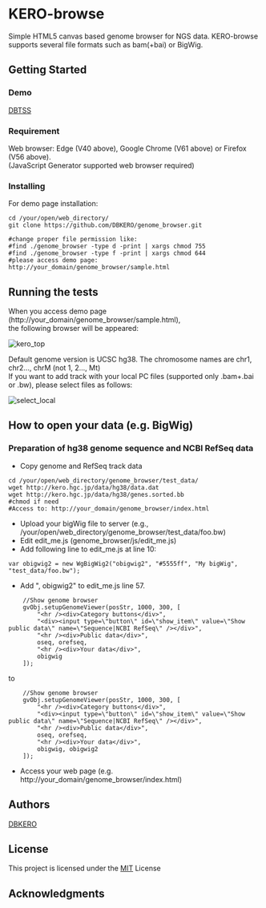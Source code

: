 KERO-browse
====

Simple HTML5 canvas based genome browser for NGS data.
KERO-browse supports several file formats such as bam(+bai) or BigWig.

## Getting Started

### Demo

[DBTSS](https://dbtss.hgc.jp/#kero:chr1:99,950,000-100,050,000)

### Requirement

Web browser: Edge (V40 above), Google Chrome (V61 above) or Firefox (V56 above).  
(JavaScript Generator supported web browser required)

### Installing
For demo page installation:

    cd /your/open/web_directory/
    git clone https://github.com/DBKERO/genome_browser.git
    
    #change proper file permission like:
    #find ./genome_browser -type d -print | xargs chmod 755
    #find ./genome_browser -type f -print | xargs chmod 644
    #please access demo page: http://your_domain/genome_browser/sample.html


## Running the tests

When you access demo page (http://your_domain/genome_browser/sample.html),  
the following browser will be appeared:

![kero_top](http://kero.hgc.jp/images/kero_demo/demo_top.png "kero_top")

Default genome version is UCSC hg38. The chromosome names are chr1, chr2..., chrM (not 1, 2..., Mt)  
If you want to add track with your local PC files (supported only .bam+.bai or .bw), please select files as follows:

![select_local](http://kero.hgc.jp/images/kero_demo/select_local_file.png "select local")

## How to open your data (e.g. BigWig)

### Preparation of hg38 genome sequence and NCBI RefSeq data
- Copy genome and RefSeq track data
```
cd /your/open/web_directory/genome_browser/test_data/
wget http://kero.hgc.jp/data/hg38/data.dat
wget http://kero.hgc.jp/data/hg38/genes.sorted.bb
#chmod if need
#Access to: http://your_domain/genome_browser/index.html
```
- Upload your bigWig file to server (e.g., /your/open/web_directory/genome_browser/test_data/foo.bw)
- Edit edit_me.js (genome_browser/js/edit_me.js)
- Add following line to edit_me.js at line 10:
```
var obigwig2 = new WgBigWig2("obigwig2", "#5555ff", "My bigWig", "test_data/foo.bw");
```
- Add ", obigwig2" to edit_me.js line 57.
```
    //Show genome browser
    gvObj.setupGenomeViewer(posStr, 1000, 300, [
        "<hr /><div>Category buttons</div>", 
        "<div><input type=\"button\" id=\"show_item\" value=\"Show public data\" name=\"Sequence|NCBI RefSeq\" /></div>",
        "<hr /><div>Public data</div>", 
        oseq, orefseq, 
        "<hr /><div>Your data</div>", 
        obigwig
    ]);
```

to

```
    //Show genome browser
    gvObj.setupGenomeViewer(posStr, 1000, 300, [
        "<hr /><div>Category buttons</div>", 
        "<div><input type=\"button\" id=\"show_item\" value=\"Show public data\" name=\"Sequence|NCBI RefSeq\" /></div>",
        "<hr /><div>Public data</div>", 
        oseq, orefseq, 
        "<hr /><div>Your data</div>", 
        obigwig, obigwig2
    ]);
```
- Access your web page (e.g. http://your_domain/genome_browser/index.html)


## Authors

[DBKERO](https://github.com/DBKERO/)

## License

This project is licensed under the [MIT](https://raw.githubusercontent.com/b4b4r07/dotfiles/master/doc/LICENSE-MIT.txt) License

## Acknowledgments


